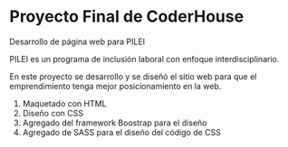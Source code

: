 # Proyecto Final de CoderHouse
Desarrollo de página web para PILEI

PILEI es un programa de inclusión laboral con enfoque interdisciplinario.

En este proyecto se desarrollo y se diseñó el sitio web para que el emprendimiento tenga mejor posicionamiento en la web.

1. Maquetado con HTML
2. Diseño con CSS
3. Agregado del framework Boostrap para el diseño
4. Agregado de SASS para el diseño del código de CSS
